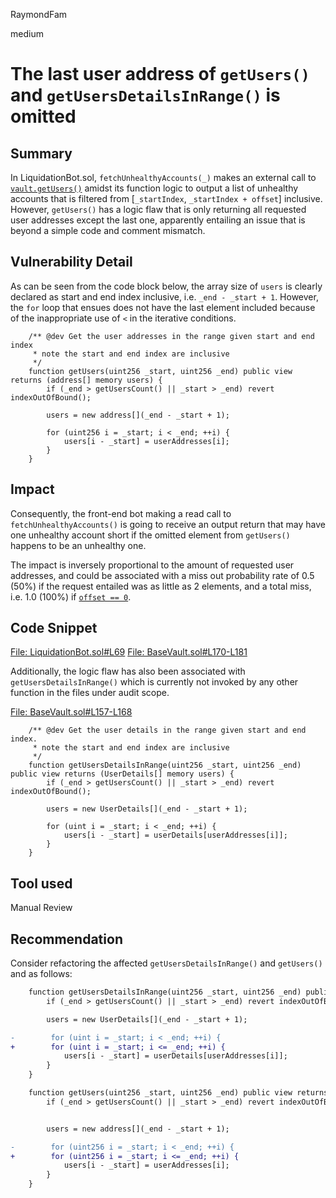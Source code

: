 RaymondFam

medium

# The last user address of `getUsers()` and `getUsersDetailsInRange()` is omitted

## Summary
In LiquidationBot.sol, `fetchUnhealthyAccounts(_)` makes an external call to [`vault.getUsers()`](https://github.com/sherlock-audit/2023-03-taurus/blob/main/taurus-contracts/contracts/LiquidationBot/LiquidationBot.sol#L69) amidst its function logic to output a list of unhealthy accounts that is filtered from [`_startIndex`, `_startIndex + offset`]  inclusive. However, `getUsers()` has a logic flaw that is only returning all requested user addresses except the last one, apparently entailing an issue that is beyond a simple code and comment mismatch.

## Vulnerability Detail
As can be seen from the code block below, the array size of `users` is clearly declared as start and end index inclusive, i.e. `_end - _start + 1`. However, the `for` loop that ensues does not have the last element included because of the inappropriate use of `<` in the iterative conditions.

```solidity
    /** @dev Get the user addresses in the range given start and end index
     * note the start and end index are inclusive
     */
    function getUsers(uint256 _start, uint256 _end) public view returns (address[] memory users) {
        if (_end > getUsersCount() || _start > _end) revert indexOutOfBound();

        users = new address[](_end - _start + 1);

        for (uint256 i = _start; i < _end; ++i) {
            users[i - _start] = userAddresses[i];
        }
    }
```
## Impact
Consequently, the front-end bot making a read call to `fetchUnhealthyAccounts()` is going to receive an output return that may have one unhealthy account short if the omitted element from `getUsers()` happens to be an unhealthy one.

The impact is inversely proportional to the amount of requested user addresses, and could be associated with a miss out probability rate of 0.5 (50%) if the request entailed was as little as 2 elements, and a total miss, i.e. 1.0 (100%) if [`offset == 0`](https://github.com/sherlock-audit/2023-03-taurus/blob/main/taurus-contracts/contracts/LiquidationBot/LiquidationBot.sol#L69).

## Code Snippet
[File: LiquidationBot.sol#L69](https://github.com/sherlock-audit/2023-03-taurus/blob/main/taurus-contracts/contracts/LiquidationBot/LiquidationBot.sol#L69)
[File: BaseVault.sol#L170-L181](https://github.com/sherlock-audit/2023-03-taurus/blob/main/taurus-contracts/contracts/Vault/BaseVault.sol#L170-L181)

Additionally, the logic flaw has also been associated with `getUsersDetailsInRange()` which is currently not invoked by any other function in the files under audit scope.

[File: BaseVault.sol#L157-L168](https://github.com/sherlock-audit/2023-03-taurus/blob/main/taurus-contracts/contracts/Vault/BaseVault.sol#L157-L168)

```solidity
    /** @dev Get the user details in the range given start and end index.
     * note the start and end index are inclusive
     */
    function getUsersDetailsInRange(uint256 _start, uint256 _end) public view returns (UserDetails[] memory users) {
        if (_end > getUsersCount() || _start > _end) revert indexOutOfBound();

        users = new UserDetails[](_end - _start + 1);

        for (uint i = _start; i < _end; ++i) {
            users[i - _start] = userDetails[userAddresses[i]];
        }
    }
```
## Tool used

Manual Review

## Recommendation
Consider refactoring the affected `getUsersDetailsInRange()` and `getUsers()` and as follows:

```diff
    function getUsersDetailsInRange(uint256 _start, uint256 _end) public view returns (UserDetails[] memory users) {
        if (_end > getUsersCount() || _start > _end) revert indexOutOfBound();

        users = new UserDetails[](_end - _start + 1);

-        for (uint i = _start; i < _end; ++i) {
+        for (uint i = _start; i <= _end; ++i) {
            users[i - _start] = userDetails[userAddresses[i]];
        }
    }

    function getUsers(uint256 _start, uint256 _end) public view returns (address[] memory users) {
        if (_end > getUsersCount() || _start > _end) revert indexOutOfBound();


        users = new address[](_end - _start + 1);

-        for (uint256 i = _start; i < _end; ++i) {
+        for (uint256 i = _start; i <= _end; ++i) {
            users[i - _start] = userAddresses[i];
        }
    }
```
